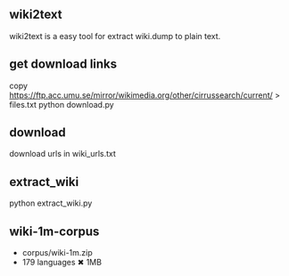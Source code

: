 ## wiki2text

wiki2text is a easy tool for extract wiki.dump to plain text.

## get download links
copy https://ftp.acc.umu.se/mirror/wikimedia.org/other/cirrussearch/current/ > files.txt
python download.py

## download
download urls in wiki_urls.txt 

## extract_wiki
python extract_wiki.py

## wiki-1m-corpus
* corpus/wiki-1m.zip
* 179 languages ✖ 1MB